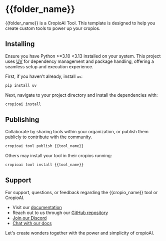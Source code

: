# {{folder_name}}

{{folder_name}} is a CropioAI Tool. This template is designed to help you create
custom tools to power up your cropios.

## Installing

Ensure you have Python >=3.10 <3.13 installed on your system. This project
uses [UV](https://docs.astral.sh/uv/) for dependency management and package
handling, offering a seamless setup and execution experience.

First, if you haven't already, install `uv`:

```bash
pip install uv
```

Next, navigate to your project directory and install the dependencies with:

```bash
cropioai install
```

## Publishing

Collaborate by sharing tools within your organization, or publish them publicly
to contribute with the community.

```bash
cropioai tool publish {{tool_name}}
```

Others may install your tool in their cropios running:

```bash
cropioai tool install {{tool_name}}
```

## Support

For support, questions, or feedback regarding the {{cropio_name}} tool or CropioAI.

- Visit our [documentation](https://docs.cropioai.com)
- Reach out to us through our [GitHub repository](https://github.com/joaomdmoura/cropioai)
- [Join our Discord](https://discord.com/invite/X4JWnZnxPb)
- [Chat with our docs](https://chatg.pt/DWjSBZn)

Let's create wonders together with the power and simplicity of cropioAI.
